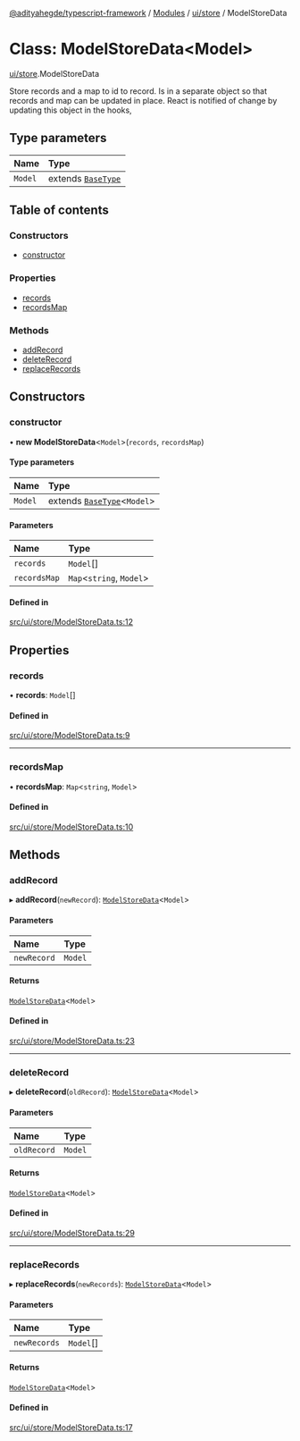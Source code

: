 [@adityahegde/typescript-framework](../README.md) / [Modules](../modules.md) / [ui/store](../modules/ui_store.md) / ModelStoreData

# Class: ModelStoreData<Model\>

[ui/store](../modules/ui_store.md).ModelStoreData

Store records and a map to id to record.
Is in a separate object so that records and map can be updated in place.
React is notified of change by updating this object in the hooks,

## Type parameters

| Name | Type |
| :------ | :------ |
| `Model` | extends [`BaseType`](models.BaseType.md) |

## Table of contents

### Constructors

- [constructor](ui_store.ModelStoreData.md#constructor)

### Properties

- [records](ui_store.ModelStoreData.md#records)
- [recordsMap](ui_store.ModelStoreData.md#recordsmap)

### Methods

- [addRecord](ui_store.ModelStoreData.md#addrecord)
- [deleteRecord](ui_store.ModelStoreData.md#deleterecord)
- [replaceRecords](ui_store.ModelStoreData.md#replacerecords)

## Constructors

### constructor

• **new ModelStoreData**<`Model`\>(`records`, `recordsMap`)

#### Type parameters

| Name | Type |
| :------ | :------ |
| `Model` | extends [`BaseType`](models.BaseType.md)<`Model`\> |

#### Parameters

| Name | Type |
| :------ | :------ |
| `records` | `Model`[] |
| `recordsMap` | `Map`<`string`, `Model`\> |

#### Defined in

[src/ui/store/ModelStoreData.ts:12](https://github.com/AdityaHegde/typescript-framework/blob/3b13972/src/ui/store/ModelStoreData.ts#L12)

## Properties

### records

• **records**: `Model`[]

#### Defined in

[src/ui/store/ModelStoreData.ts:9](https://github.com/AdityaHegde/typescript-framework/blob/3b13972/src/ui/store/ModelStoreData.ts#L9)

___

### recordsMap

• **recordsMap**: `Map`<`string`, `Model`\>

#### Defined in

[src/ui/store/ModelStoreData.ts:10](https://github.com/AdityaHegde/typescript-framework/blob/3b13972/src/ui/store/ModelStoreData.ts#L10)

## Methods

### addRecord

▸ **addRecord**(`newRecord`): [`ModelStoreData`](ui_store.ModelStoreData.md)<`Model`\>

#### Parameters

| Name | Type |
| :------ | :------ |
| `newRecord` | `Model` |

#### Returns

[`ModelStoreData`](ui_store.ModelStoreData.md)<`Model`\>

#### Defined in

[src/ui/store/ModelStoreData.ts:23](https://github.com/AdityaHegde/typescript-framework/blob/3b13972/src/ui/store/ModelStoreData.ts#L23)

___

### deleteRecord

▸ **deleteRecord**(`oldRecord`): [`ModelStoreData`](ui_store.ModelStoreData.md)<`Model`\>

#### Parameters

| Name | Type |
| :------ | :------ |
| `oldRecord` | `Model` |

#### Returns

[`ModelStoreData`](ui_store.ModelStoreData.md)<`Model`\>

#### Defined in

[src/ui/store/ModelStoreData.ts:29](https://github.com/AdityaHegde/typescript-framework/blob/3b13972/src/ui/store/ModelStoreData.ts#L29)

___

### replaceRecords

▸ **replaceRecords**(`newRecords`): [`ModelStoreData`](ui_store.ModelStoreData.md)<`Model`\>

#### Parameters

| Name | Type |
| :------ | :------ |
| `newRecords` | `Model`[] |

#### Returns

[`ModelStoreData`](ui_store.ModelStoreData.md)<`Model`\>

#### Defined in

[src/ui/store/ModelStoreData.ts:17](https://github.com/AdityaHegde/typescript-framework/blob/3b13972/src/ui/store/ModelStoreData.ts#L17)
